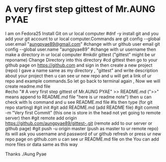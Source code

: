 # A very first step gittest of Mr.AUNG PYAE
I am on Fedora25 
Install Git on ur local computer 
#dnf -y install git 
and you add your git account to ur local computer.Commands are 
git config --global user.email "aungpyae89@gmail.com"       #change with ur github user email
git config --global user.name "aungpyae89"                    #change with ur username 
then make a directory in ur local computer 
#mkdir gittest   ("gittest" might be ur reponame)
Change Directory into this directory 
#cd gittest 
then  go to your github page on https://github.com and sign in then create a new project (repo) 
I gave  a name same as my directory , "gittest" and write description about your project 
then u can see ur new repo and u will get a link of ur repo and example commands.So let go back to terminal again ,
Now we will create readme.md file  
#echo "# A very first step gittest of Mr.AUNG PYAE" >> README.md     (">>" means append to README.md file "here is ur readme note")
then u can check with ls command  and u see README.md file 
#ls 
then type (for git repo starting) 
#git init
#git add README.md     (add README file)
#git commit -m "Very first Commit"   (this one is store in the head not yet going to remote server) 
then 
#git remote add origin https://github.com/aungpyae89/gittest-.git    (remote add to our server or github page) 
#git push -u origin master   (push as master to ur remote repo) 
its will ask you username and password of ur github 
refresh or press ur new repo page on github.com u can see ur README.md file on the 
You can add more files or data same as  this way 

Thanks 
./Aung Pyae 
